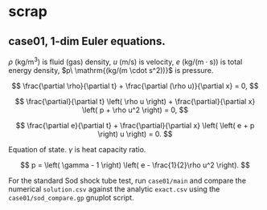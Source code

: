 # scrap

## case01, 1-dim Euler equations.

$\rho\ \mathrm{(kg/m^3)}$ is fluid (gas) density, $u\ \mathrm{(m/s)}$ is velocity, $e\ \mathrm{(kg/(m \cdot s))}$ is total energy density, $p\ \mathrm{(kg/(m \cdot s^2))}\$ is pressure.

$$
\frac{\partial \rho}{\partial t} + \frac{\partial (\rho u)}{\partial x} = 0,
$$

$$
\frac{\partial}{\partial t} \left( \rho u \right) + \frac{\partial}{\partial x} \left( p + \rho u^2 \right) = 0,
$$

$$
\frac{\partial e}{\partial t} + \frac{\partial}{\partial x} \left( \left( e + p \right) u \right) = 0.
$$

Equation of state. $\gamma$ is heat capacity ratio.

$$
p = \left( \gamma - 1 \right) \left( e - \frac{1}{2}\rho u^2 \right).
$$

For the standard Sod shock tube test, run `case01/main` and compare the
numerical `solution.csv` against the analytic `exact.csv` using the
`case01/sod_compare.gp` gnuplot script.
